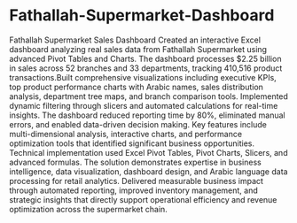 # Fathallah-Supermarket-Dashboard
Fathallah Supermarket Sales Dashboard Created an interactive Excel dashboard analyzing real sales data from Fathallah Supermarket using advanced Pivot Tables and Charts. The dashboard processes $2.25 billion in sales across 52 branches and 33 departments, tracking 410,516 product transactions.Built comprehensive visualizations including executive KPIs, top product performance charts with Arabic names, sales distribution analysis, department tree maps, and branch comparison tools. Implemented dynamic filtering through slicers and automated calculations for real-time insights.
The dashboard reduced reporting time by 80%, eliminated manual errors, and enabled data-driven decision making. Key features include multi-dimensional analysis, interactive charts, and performance optimization tools that identified significant business opportunities.
Technical implementation used Excel Pivot Tables, Pivot Charts, Slicers, and advanced formulas. The solution demonstrates expertise in business intelligence, data visualization, dashboard design, and Arabic language data processing for retail analytics.
Delivered measurable business impact through automated reporting, improved inventory management, and strategic insights that directly support operational efficiency and revenue optimization across the supermarket chain.
